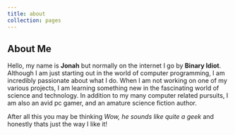```yaml
---
title: about
collection: pages
---
```

## About Me

Hello, my name is **Jonah** but normally on the internet I go by **Binary Idiot**.
Although I am just starting out in the world of computer programming, I am incredibly passionate about what I do.
When I am not working on one of my various projects, I am learning something new in the fascinating world of science and technology.
In addition to my many computer related pursuits, I am also an avid pc gamer, and an amature science fiction author.

After all this you may be thinking _Wow, he sounds like quite a geek_ and honestly thats just the way I like it!